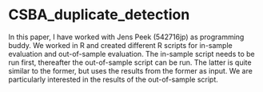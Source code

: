 # CSBA_duplicate_detection

In this paper, I have worked with Jens Peek (542716jp) as programming buddy. We worked in R and created different R scripts for in-sample evaluation and out-of-sample evaluation.
The in-sample script needs to be run first, thereafter the out-of-sample script can be run. The latter is quite similar to the former, but uses the results from the former as input.
We are particularly interested in the results of the out-of-sample script. 

